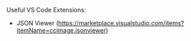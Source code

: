 Useful VS Code Extensions:
- JSON Viewer (https://marketplace.visualstudio.com/items?itemName=ccimage.jsonviewer)
